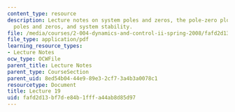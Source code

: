 ```yaml
---
content_type: resource
description: Lecture notes on system poles and zeros, the pole-zero plot, complex
  poles and zeros, and system stability.
file: /media/courses/2-004-dynamics-and-control-ii-spring-2008/fafd2d13bf7de84b1fffa44ab8d85d97_lecture_19.pdf
file_type: application/pdf
learning_resource_types:
- Lecture Notes
ocw_type: OCWFile
parent_title: Lecture Notes
parent_type: CourseSection
parent_uid: 8ed54b04-44e9-89e3-2cf7-3a4b3a0078c1
resourcetype: Document
title: Lecture 19
uid: fafd2d13-bf7d-e84b-1fff-a44ab8d85d97
---
```

